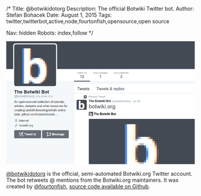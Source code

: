 /*
Title: @botwikidotorg
Description: The official Botwiki Twitter bot.
Author: Stefan Bohacek
Date: August 1, 2015
Tags: twitter,twitterbot,active,node,fourtonfish,opensource,open source

Nav: hidden
Robots: index,follow
*/

[![](/content/bots/twitterbots/images/botwikidotorg.png)](https://twitter.com/botwikidotorg)

[@botwikidotorg](https://twitter.com/botwikidotorg) is the official, semi-automated Botwiki.org Twitter account. The bot retweets @ mentions from the Botwiki.org maintainers. It was created by [@fourtonfish](https://twitter.com/fourtonfish), [source code available on Github](https://github.com/botwiki/community-retweet-bot).